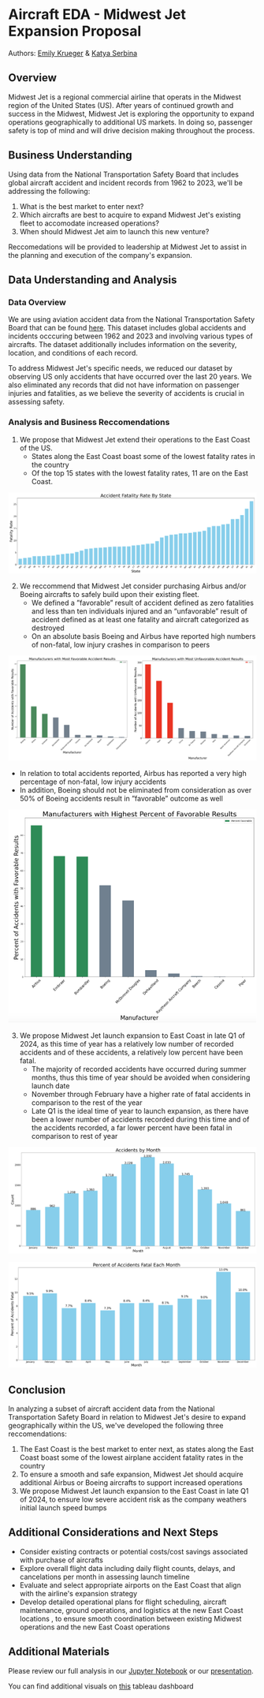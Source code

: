 # Aircraft EDA - Midwest Jet Expansion Proposal
Authors: [Emily Krueger](https://github.com/ekrueger1217) & [Katya Serbina](https://github.com/serbinaekaterinai)

## Overview
Midwest Jet is a regional commercial airline that operats in the Midwest region of the United States (US). After years of continued growth and success in the Midwest, Midwest Jet is exploring the opportunity to expand operations geographically to additional US markets. In doing so, passenger safety is top of mind and will drive decision making throughout the process. 

## Business Understanding
Using data from the National Transportation Safety Board that includes global aircraft accident and incident records from 1962 to 2023, we'll be addressing the following: 

1. What is the best market to enter next?
2. Which aircrafts are best to acquire to expand Midwest Jet's existing fleet to accomodate increased operations?
3. When should Midwest Jet aim to launch this new venture?

Reccomedations will be provided to leadership at Midwest Jet to assist in the planning and execution of the company's expansion.

## Data Understanding and Analysis

### Data Overview
We are using aviation accident data from the National Transportation Safety Board that can be found [here](https://www.kaggle.com/datasets/khsamaha/aviation-accident-database-synopses). This dataset includes global accidents and incidents occcuring between 1962 and 2023 and involving various types of aircrafts. The dataset additionally includes information on the severity, location, and conditions of each record.

To address Midwest Jet's specific needs, we reduced our dataset by observing US only accidents that have occurred over the last 20 years. We also eliminated any records that did not have information on passenger injuries and fatalities, as we believe the severity of accidents is crucial in assessing safety. 

### Analysis and Business Reccomendations
1. We propose that Midwest Jet extend their operations to the East Coast of the US.
    * States along the East Coast boast some of the lowest fatality rates in the country
    * Of the top 15 states with the lowest fatality rates, 11 are on the East Coast.

![graph1](./images/fatality_by_state.png)

2. We reccommend that Midwest Jet consider purchasing Airbus and/or Boeing aircrafts to safely build upon their existing fleet.
    * We defined a ”favorable” result of accident defined as zero fatalities and less than ten individuals injured and an “unfavorable” result of accident defined as at least one fatality and aircraft categorized as destroyed
    * On an absolute basis Boeing and Airbus have reported high numbers of non-fatal, low injury crashes in comparison to peers

![graph2](./images/fav_unfav_whole.png)

   * In relation to total accidents reported, Airbus has reported a very high percentage of non-fatal, low injury accidents
   * In addition, Boeing should not be eliminated from consideration as over 50% of Boeing accidents result in ”favorable” outcome as well

![graph3](./images/fav_2.png)

3. We propose Midwest Jet launch expansion to East Coast in late Q1 of 2024, as this time of year has a relatively low number of recorded accidents and of these accidents, a relatively low percent have been fatal. 
    * The majority of recorded accidents have occurred during summer months, thus this time of year should be avoided when considering launch date
    * November through February have a higher rate of fatal accidents in comparison to the rest of the year
    * Late Q1 is the ideal time of year to launch expansion, as there have been a lower number of accidents recorded during this time and of the accidents recorded, a far lower percent have been fatal in comparison to rest of year

![graph4](./images/month_absolute.png)

![graph5](./images/month_fatality.png)

## Conclusion
In analyzing a subset of aircraft accident data from the National Transportation Safety Board in relation to Midwest Jet's desire to expand geographically within the US, we've developed the following three reccomendations:

1. The East Coast is the best market to enter next, as states along the East Coast boast some of the lowest airplane accident fatality rates in the country
2. To ensure a smooth and safe expansion, Midwest Jet should acquire additional Airbus or Boeing aircrafts to support increased operations
3. We propose Midwest Jet launch expansion to the East Coast in late Q1 of 2024, to ensure low severe accident risk as the company weathers initial launch speed bumps

## Additional Considerations and Next Steps
   * Consider existing contracts or potential costs/cost savings associated with purchase of aircrafts
   * Explore overall flight data including daily flight counts, delays, and cancelations per month in assessing launch timeline
   * Evaluate and select appropriate airports on the East Coast that align with the airline's expansion strategy
   * Develop detailed operational plans for flight scheduling, aircraft maintenance, ground operations, and logistics at the new East Coast locations , to ensure smooth coordination between existing Midwest operations and the new East Coast operations

## Additional Materials
Please review our full analysis in our [Jupyter Notebook](./Aircraft_Accidents_EDA.ipynb) or our [presentation](./Aircraft_EDA_Midwest_Jet_Expansion_Propsal.pdf). 

You can find additional visuals on [this](https://public.tableau.com/app/profile/ekaterina.serbina/viz/ProjectMidwestJet/ProjectMidwestJet?publish=yes) tableau dashboard
    







    










